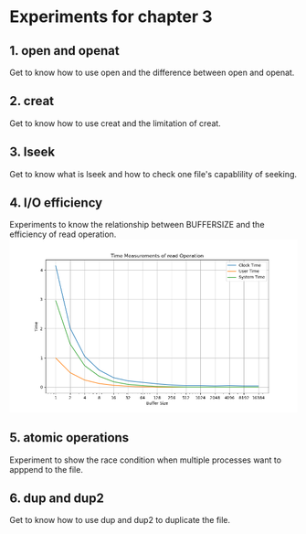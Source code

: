 # Experiments for chapter 3

## 1. open and openat
Get to know how to use open and the difference between open and openat.
## 2. creat
Get to know how to use creat and the limitation of creat.
## 3. lseek
Get to know what is lseek and how to check one file's capablility of seeking.
## 4. I/O efficiency
Experiments to know the relationship between BUFFERSIZE and the efficiency of read operation.
![io_efficiency](4.io_efficiency/figures/buffer_size%20measurement.png)
## 5. atomic operations
Experiment to show the race condition when multiple processes want to apppend to the file.
## 6. dup and dup2
Get to know how to use dup and dup2 to duplicate the file.
